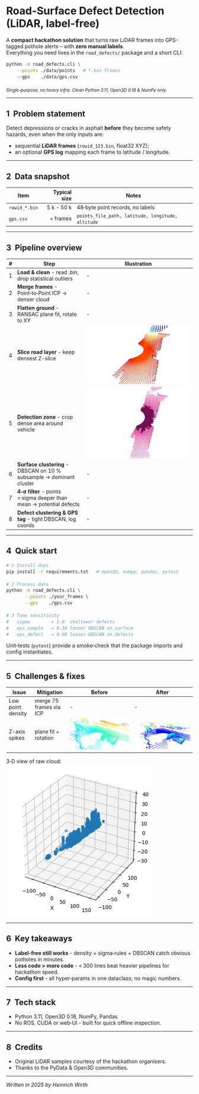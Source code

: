 # Road-Surface Defect Detection (LiDAR, label-free)

A **compact hackathon solution** that turns raw LiDAR frames into GPS-tagged pothole alerts – with **zero manual labels**.  
Everything you need lives in the `road_defects/` package and a short CLI:

```bash
python -m road_defects.cli \
    --points ./data/points   # *.bin frames
    --gps    ./data/gps.csv
```

<sub>*Single-purpose, no heavy infra. Clean Python 3.11, Open3D 0.18 & NumPy only.*</sub>

---

## 1  Problem statement
Detect depressions or cracks in asphalt **before** they become safety hazards, even when the only inputs are:

* sequential **LiDAR frames** (`rowid_123.bin`, float32 XYZ);
* an optional **GPS log** mapping each frame to latitude / longitude.

---

## 2  Data snapshot

| Item          | Typical size | Notes                                                            |
| ------------- | -----------: | ---------------------------------------------------------------- |
| `rowid_*.bin` | 5 k - 50 k   | 48‑byte point records, no labels                                 |
| `gps.csv`     | = frames     | `points_file_path, latitude, longitude, altitude`                |

---

## 3  Pipeline overview

| # | Step | Illustration |
|:-:| ---- | ------------ |
| 1 | **Load & clean**  - read *.bin*, drop statistical outliers | - |
| 2 | **Merge frames** - Point‑to‑Point ICP → denser cloud | - |
| 3 | **Flatten ground** - RANSAC plane fit, rotate to XY | - |
| 4 | **Slice road layer** - keep densest Z-slice | ![Road slice](images/road.jpg) |
| 5 | **Detection zone** - crop dense area around vehicle | ![Zone](images/detection_area.png) |
| 6 | **Surface clustering** - DBSCAN on 10 % subsample -> dominant cluster | - |
| 7 | **4‑σ filter** - points > sigma deeper than mean -> potential defects | - |
| 8 | **Defect clustering & GPS tag** - tight DBSCAN, log coords | - |

---

## 4  Quick start

```bash
# 1 Install deps
pip install -r requirements.txt   # open3d, numpy, pandas, pytest

# 2 Process data
python -m road_defects.cli \
       --points ./your_frames \
       --gps    ./gps.csv

# 3 Tune sensitivity
#   sigma        = 2.0  shallower defects
#   eps_sample   = 0.30 looser DBSCAN on surface
#   eps_defect   = 0.09 looser DBSCAN on defects
```

Unit‑tests (`pytest`) provide a smoke‑check that the package imports and config instantiates.

---

## 5  Challenges & fixes

| Issue | Mitigation | Before | After |
|-------|-----------|--------|-------|
| Low point density | merge 75 frames via ICP | - | - |
| Z-axis spikes | plane fit + rotation | ![Z spikes](images/z-coord.jpg) | ![Fixed Z](images/fixed_z-coord.jpg) |

3‑D view of raw cloud:  
![Z spikes 3‑D](images/z-coord_3d.jpg)

---

## 6  Key takeaways

* **Label‑free still works** - density + sigma‑rules + DBSCAN catch obvious potholes in minutes.  
* **Less code > more code** - < 300 lines beat heavier pipelines for hackathon speed.  
* **Config first** - all hyper‑params in one dataclass; no magic numbers.

---

## 7  Tech stack

* Python 3.11, Open3D 0.18, NumPy, Pandas  
* No ROS, CUDA or web‑UI - built for quick offline inspection.

---

## 8  Credits

* Original LiDAR samples courtesy of the hackathon organisers.  
* Thanks to the PyData & Open3D communities.

---

*Written in 2025 by Heinrich Wirth*
